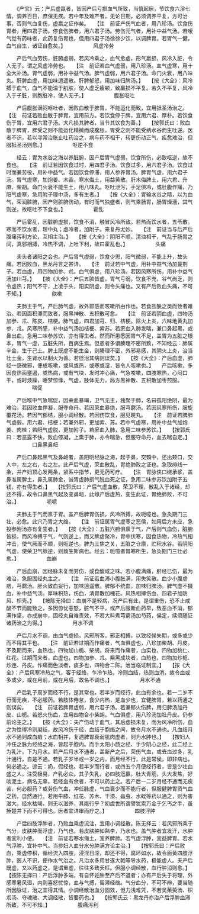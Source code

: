 <!-- { "loadSidebar": true } -->
　　《产宝》云：产后虚羸者，皆因产后亏损血气所致，当慎起居，节饮食六淫七情，调养百日，庶保无疾。若中年及难产者，无论日期，必须调养平复，方可治事，否则气血复伤，虚羸之证作矣。　　【注　前证产伤气血者，用八珍汤。饮食伤胃者，用四君子汤。停食伤脾者，用六君子汤。劳伤元气者，用补中益气汤。若嗳气觉有药味者，此药复伤胃也，但用四君子汤徐徐少饮，以调脾胃。若胃气一健，血气自生，诸证自愈矣。】
　　　　　风虚冷劳

　　产后气血劳伤，脏腑虚弱，若风冷乘之，血气愈虚，形气羸损，风冷入脏，令人无子。谓之风虚冷劳也。　　【注　前证若血气虚弱，用八珍汤。血气虚寒，用十全大补汤。胃气虚弱，用补中益气汤。脾气虚弱，用六君子汤。命门火衰，用八味丸。肝脾血虚，用加味逍遥散。肝脾郁怒，用加味归脾汤。】　　【按《大全》：风冷搏于血气，血气不能温于肌肤，使人虚乏疲顿，致羸损不平复。若久不平复，风冷入于子脏，则胞脏冷，使人无子。】
　　　　　腹胀呕吐

　　产后腹胀满闷呕吐者，因败血散于脾胃，不能运化而致，宜用抵圣汤治之。　　【注　前证若败血散于脾胃，宜用前方。若饮食停于脾，宜用六君、厚朴。若饮食伤于胃，宜用六君子汤。大凡损其脾者，当节其饮食为善。】　　【按郭氏曰：败血散于脾胃，脾受之则不能运化精微而成腹胀，胃受之则不能受纳水谷而生吐逆。医者不识，若以寻常治胀止吐药治之，病与药不相干，转更伤动正气，疾愈难治，但服抵圣汤则愈。】
　　　　　呕逆不食

　　经云：胃为水谷之海以养脏腑，因产后胃气虚弱，饮食所伤，必致呕逆，故不食也。　　【注　前证若因饮食过时，用四君子汤。饮食过多，用六君子汤。饮食过时而兼劳役，用补中益气。若因饮食停滞，用人参养胃汤。脾胃气虚，用六君子汤。胃气虚寒，加炮姜、木香。寒水侮土，用益黄散。肝木侮脾土，用六君、升麻、柴胡。命门火衰不能生土，用八味丸。呕吐泄泻，手足俱冷，或肚腹作痛，乃阳气虚寒，急用附子理中汤，多有生者。】　　【按《大全》：胃输水谷之精，以为血气，荣润脏腑，因产则脏腑伤动，有时而气独盛者，则气乘肠胃，肠胃燥濇，其气则逆，故呕吐不下食也。】
　　　　　霍乱

　　产后霍乱，因脏腑虚损，饮食不消，触冒风冷所致。若热而饮水者，五苓散。寒而不饮水者，理中丸；虚冷者，加附子。来复丹尤妙。　　【注　前证当与后产后腹痛泻利方论，互相主治。】　　【按《大全》：阴阳不顺，清浊相干，气乱于肠胃之间，真邪相搏，冷热不调，上吐下利，故曰霍乱也。】
　　　　　头痛

　　夫头者诸阳之会也。产后胃气虚弱，饮食少思，阳气微弱，不能上升，故头痛。若因败血，黑龙丹言之甚详。　　【注　前证若中气虚，用补中益气汤加蔓荆子。若血虚，用四物加参、朮。血气俱虚，用八珍汤。若因风寒所伤，用补中益气汤加川芎。】　　【按《大全》：产后五脏皆虚，胃气亏弱，饮食不充，谷气尚乏，则令虚热；阳气不守，上凌于头，阳实阴虚，则令头痛也。又有产后败血头痛，不可不知。】
　　　　　欬嗽

　　夫肺主于气，产后肺气虚，故外邪感而咳嗽所由作也。若食盐酰之类而致者难治。若因面积滞而致者，服黑神散、五积散可愈。　　【注　前证若阴血虚，四物汤加参、朮、陈皮、桔梗。肺气虚，四君加芎、归、桔梗。除火上炎，六味地黄丸加参、朮。风寒所感，补中益气汤加桔梗、紫苏。若瘀血入肺发喘，兼口鼻起黑，或鼻出血，急用二味参苏饮，亦有得生者。然而所患悉因胃气不足，盖胃为五脏之根本，胃气一虚，五脏失所，百病生焉。但患者多谓腠理不密所致，不知经云：肺属辛金，生于己土。脾土既虚不能生金，则腠理不密，外邪易感，其阴火上炎，治当壮土金，生肾水以制火为善。若径治其病则误矣。】　　【按《大全》：产后血虚，肺经一感微邪，便成咳嗽，或风或热，或寒或湿，皆令人咳嗽也。】　　产后咳嗽，多因食热面壅遏，或热病，或有气块，发时冲心痛，气急咳嗽，四肢寒热，心闷口干，或时烦躁，睡梦惊悸，气虚，肢体无力，局方黑神散、五积散加枣煎服。
　　　　　喘促

　　产后喉中气急喘促，因荣血暴竭，卫气无主，独聚于肺，名曰孤阳绝阴，最为难治。若因败血停凝，服夺命丹。若因荣血暴绝，服芎藭汤。若因风寒所伤，服旋覆花汤。若因气郁结，服小调经散。若因伤饮食，服见晛丸。　　【注　前证若脾肺气虚弱，用六君、桔梗；若兼外邪，更加紫、苏。若中气虚寒，用补中益气加炮姜、肉桂；若阳气虚脱，更加附子。若瘀血入肺，急用二味参苏饮。】　　【按郭氏曰：若恶露不快，败血停凝，上熏于肺，亦令喘急，但服夺命丹，血去喘自定。】
　　　　　口鼻黑鼻衄

　　产后口鼻起黑气及鼻衄者，盖阳明经脉之海，起于鼻，交頞中，还出颊口，交人中，左之右，右之左。此产后气虚，荣血散乱，胃绝肺败之证也。急取绯线一条，并产妇顶心发两条，紧系中指节，更无药可疗。　　【注　胃脉侠口绕承浆，盖鼻准属脾土，鼻孔属肺金，诚胃虚肺损气脱血死之证，急用二味参苏饮加附子五钱，亦有得生者。】　　【按郭氏曰：产后气虚血散，荣卫不理，散乱入于诸经，却还不得，故令口鼻黑气起及变鼻衄，此缘产后虚热，变生此证，胃绝肺败，不可治。】
　　　　　呃噫

　　夫肺主于气而禀于胃。盖产后脾胃伤损，风冷所搏，故呃噫也。急灸期门三壮，必愈。此穴乃胃之大络。　　【注　前证属胃气虚寒之恶侯，如用后方未应，急投参附汤亦有复生者。】　　【按《大全》：五脏六腑俱禀于气，产后则气血伤，脏腑皆损，而风冷搏于气，气则逆上，而又脾虚聚冷，胃中伏寒，因食热物，冷热气相冲击，使气厥而不顺，则呃逆也。脾为三焦之关，五脏之仓廪，贮积水谷。若阴阳气虚，使荣卫气厥逆，则致生斯病也。经云：呃噫者胃寒所生，急灸期门三壮必愈。】
　　　　　血崩

　　产后血崩，因经脉未复而劳伤，或食酸咸之味。若小腹满痛，肝经已伤，最为难治，急服固经丸主之。　　【注　前证若血滞小腹胀满，用失笑散。血少小腹虚痞，芎藭汤。肝火致血妄行，加味逍遥散。脾郁不统血，加味归脾汤。脾气虚不摄血，补中益气汤。厚味积热，伤血，清胃散加槐花。风热相搏伤血，四君子加防风、枳壳。】　　【按陈无择曰：血崩不是轻病，况产后有此，是谓重伤，恐不止咸酸不节而能致之，多因惊忧恚怒，脏气不平，或产后服断血药早，致恶血不消，郁满作坚，亦成崩中，固经丸自难责效，不若大料煮芎藭汤加芍药，侯定，续须随证诸药治之为得。】
　　　　　月水不调

　　产后月水不调，由血气虚损，风邪所客，邪正相搏，以致经候失期，或多或少而不得其平也。　　【注　前证若过期而作痛者，气血俱虚也，八珍加柴胡、丹皮。不及期而来，血热也，四物加山栀、柴胡。将来而作痛者，血实也，四物加桃仁、红花。过期而来者，血虚也，四物加参、朮。紫黑成块者，血热也，四物加炒栀、炒连、丹皮。作痛而色淡者，痰多也，四物合二陈。治当临证制宜。】　　【按《大全》：产后风寒冷热之气，客于经络，乍冷乍热，冷则血结，热则血消，故令血或多或少，或在月前，或在月后，故名不调也。】
　　　　　月水不通

　　产后乳子周岁而经不行，是其常也。若半岁而经行，此血有余也。若一二岁不行而无疾，不必服药。若肢体倦怠，食少内热，是血少也，宜健脾胃，若以药通之则误矣。　　【注　前证若脾胃虚弱，用六君子汤。若兼郁火伤脾，用归脾汤加丹皮、山栀。若怒火伤血，宜用四物合小柴胡。气血俱虚，用八珍汤加牡丹皮。仍参前论主之。】　　【按《大全》：夫产伤动于血气，其后虚损未复，而为风冷所伤，血之为性得冷则凝结，故风冷伤于经，血结于胞络之间，故令月水不通也。凡血结月水不通则成血瘕；水血相并，复遇脾胃衰弱肌肉虚者，则为水肿也。】　　【按妇人冲任之脉为经络之海，皆起于胞内。而手太阳小肠之经、手少阴心之经，此二经上为乳汁，下为月水。若产后月水不通者，盖新产之后，荣伤气血，或去血过多，乳汁通行，自是不通。若乳子岁半或一岁之内，而月经不行，此是常侯，即非病也，何必通之。谚云：奶，假经也。若半岁而行者，或四五个月便经行者，皆是少壮血盛之人，注受极易，产乳必众。其子失乳，必四肢尩羸，肚大青筋，头大发焦，好啖泥土，病名无辜。若经血有余者，不可以药止之。若产后一二岁月经不通而无疾苦，何必服药？或劳伤气血，冲任脉虚，气血衰少而不能行者，但服健脾胃资气血之药，自然通行。若用牛膝、红花、苏木、干漆、蝱虫、水蛭等药以通之，则为害滋大。经水枯竭，则无以滋养，其能行乎？初虞世所谓譬犹索万金于乞丐之手，虽捶楚并下而不可得也。医者宜详审而疗之。】
　　　　　四肢浮肿

　　产后四肢浮肿者，乃败血乘虚流注，宜用小调经散。陈无择云：若风邪所乘于气分，皮肤肿而浮虚，乃气也。若皮肤肿如熟李，乃水也。盖气肿者宜发汗，水肿者宜利小便。　　【注　前证若寒水侮土，宜养脾肺。若气虚浮肿，宜益脾胃。若水气浮肿，宜补中气。当参妇人血分水分肿满方论主治。】　　【按郭氏曰：产后败血，乘虚停积，循经流入四肢，浸淫日深，却还不得，腐坏如水，故令面黄四肢浮肿，医人不识，便作水气治之。凡治水多用甘遂大戟等导水药，极能虚人。夫产后既虚，又以药虚之，是谓重虚，往往多致夭枉。但服小调经散，血行肿消则愈。】　　【按陈无择曰：产后浮肿多端，有自怀妊肿至产后不退者；亦有产后失于将理，外感寒暑风湿，内则喜怒忧惊，血与气搏，留滞经络。气分血分，不可不辨，要当随所因脉证，治之宜得其情。小调经散治血分固效，但力浅难凭，不若吴茱萸汤、枳朮汤、夺魂散、大调经散，皆要药也。】　　【按郭氏云：黑龙丹亦治产后浮肿血滞所致，不可不知。】
　　　　　腹痛泻利

